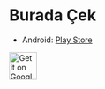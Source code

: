 # Burada Çek

- Android: [Play Store](https://play.google.com/store/apps/details?id=com.bugrayetkin.buradacek)

 <a href="https://play.google.com/store/apps/details?id=com.bugrayetkin.buradacek" target="_blank"><img alt="Get it on Google Play" height="50" src="https://user-images.githubusercontent.com/619186/52173136-d416fd00-2764-11e9-9599-7c098c14bb37.png" /></a>


